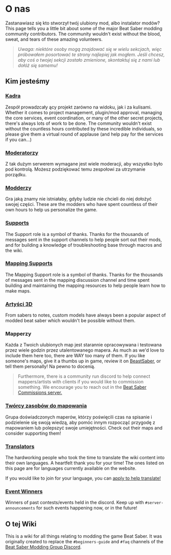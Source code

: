# O nas
Zastanawiasz się kto stworzył twój ulubiony mod, albo instalator modów? This page tells you a little bit about some of the major Beat Saber modding community contributors. The community wouldn't exist without the blood, sweat, and tears of these amazing volunteers.

> *Uwaga: niektóre osoby mogą znajdować się w wielu sekcjach, więc próbowałem posortować te strony najlepiej jak mogłem. Jeśli chcesz, aby coś o twojej sekcji zostało zmienione, skontaktuj się z nami lub dołóż się samemu!*

## Kim jesteśmy

### [Kadra](./staff.md)
Zespół prowadzcały ący projekt zarówno na widoku, jak i za kulisami. Whether it comes to project management, plugin/mod approval, managing the core services, event coordination, or many of the other secret projects, there's always lots of work to be done. The community wouldn't exist without the countless hours contributed by these incredible individuals, so please give them a virtual round of applause (and help pay for the services if you can...)

### [Moderatorzy](./moderators.md)
Z tak dużym serwerem wymagane jest wiele moderacji, aby wszystko było pod kontrolą. Możesz podziękować temu zespołowi za utrzymanie porządku.

### [Modderzy](./modders.md)
Gra jaką znamy nie istniałaby, gdyby ludzie nie chcieli do niej dołożyć swojej części. These are the modders who have spent countless of their own hours to help us personalize the game.

### [Supports](./supports.md)
The Support role is a symbol of thanks. Thanks for the thousands of messages sent in the support channels to help people sort out their mods, and for building a knowledge of troubleshooting base through macros and the wiki.

### [Mapping Supports](./mapping-supports.md)
The Mapping Support role is a symbol of thanks. Thanks for the thousands of messages sent in the mapping discussion channel and time spent building and maintaining the mapping resources to help people learn how to make maps.

### [Artyści 3D](./3d-artists.md)
From sabers to notes, custom models have always been a popular aspect of modded beat saber which wouldn't be possible without them.

### Mapperzy
Każda z Twoich ulubionych map jest starannie opracowywana i testowana przez wiele godzin przez utalentowanego mapera. As much as we'd love to include them here too, there are WAY too many of them. If you like someone's maps, give it a thumbs up in game, review it on [BeastSaber](https://bsaber.com), or tell them personally! Na pewno to docenią.

> Furthermore, there is a community run discord to help connect mappers/artists with clients if you would like to commission something. We encourage you to reach out in the [Beat Saber Commissions server.](https://discord.gg/e4f3WBBVnr)

### [Twórcy zasobów do mapowania](/mapping/mapping-credits.md)
Grupa doświadczonych maperów, którzy poświęcili czas na spisanie i podzielenie się swoją wiedzą, aby pomóc innym rozpocząć przygodę z mapowaniem lub polepszyć swoje umiejętności. Check out their maps and consider supporting them!

### [Translators](./translators.md)
The hardworking people who took the time to translate the wiki content into their own languages. A heartfelt thank you for your time! The ones listed on this page are for languages currently available on the website.

If you would like to join for your language, you can [apply to help translate!](https://forms.gle/e3BqA3poMjESARe76)

### [Event Winners](./event-winner.md)
Winners of past contests/events held in the discord. Keep up with `#server-announcements` for such events happening now, or in the future!

## O tej Wiki
This is a wiki for all things relating to modding the game Beat Saber. It was originally created to replace the `#beginners-guide` and `#faq` channels of the [Beat Saber Modding Group Discord](https://discord.gg/beatsabermods).
